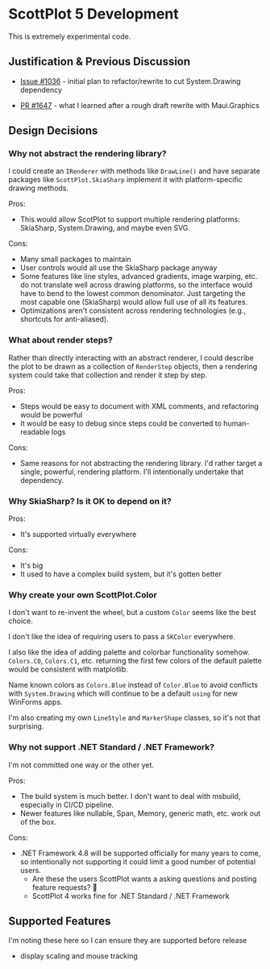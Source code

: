 # ScottPlot 5 Development

This is extremely experimental code.

## Justification & Previous Discussion

* [Issue #1036](https://github.com/ScottPlot/ScottPlot/issues/1036) - initial plan to refactor/rewrite to cut System.Drawing dependency

* [PR #1647](https://github.com/ScottPlot/ScottPlot/pull/1647#issuecomment-1058725910) - what I learned after a rough draft rewrite with Maui.Graphics

## Design Decisions

### Why not abstract the rendering library?

I could create an `IRenderer` with methods like `DrawLine()` and have separate packages like `ScottPlot.SkiaSharp` implement it with platform-specific drawing methods.

Pros:

* This would allow ScotPlot to support multiple rendering platforms: SkiaSharp, System.Drawing, and maybe even SVG.

Cons:

* Many small packages to maintain
* User controls would all use the SkiaSharp package anyway
* Some features like line styles, advanced gradients, image warping, etc. do not translate well across drawing platforms, so the interface would have to bend to the lowest common denominator. Just targeting the most capable one (SkiaSharp) would allow full use of all its features.
* Optimizations aren't consistent across rendering technologies (e.g., shortcuts for anti-aliased).

### What about render steps?

Rather than directly interacting with an abstract renderer, I could describe the plot to be drawn as a collection of `RenderStep` objects, then a rendering system could take that collection and render it step by step.

Pros:

* Steps would be easy to document with XML comments, and refactoring would be powerful
* It would be easy to debug since steps could be converted to human-readable logs

Cons:

* Same reasons for not abstracting the rendering library. I'd rather target a single, powerful, rendering platform. I'll intentionally undertake that dependency.

### Why SkiaSharp? Is it OK to depend on it?

Pros:

* It's supported virtually everywhere

Cons:

* It's big
* It used to have a complex build system, but it's gotten better

### Why create your own ScottPlot.Color

I don't want to re-invent the wheel, but a custom `Color` seems like the best choice.

I don't like the idea of requiring users to pass a `SKColor` everywhere.

I also like the idea of adding palette and colorbar functionality somehow. `Colors.C0`, `Colors.C1`, etc. returning the first few colors of the default palette would be consistent with matplotlib. 

Name known colors as `Colors.Blue` instead of `Color.Blue` to avoid conflicts with `System.Drawing` which will continue to be a default `using` for new WinForms apps.

I'm also creating my own `LineStyle` and `MarkerShape` classes, so it's not that surprising.

### Why not support .NET Standard / .NET Framework?

I'm not committed one way or the other yet.

Pros:

* The build system is much better. I don't want to deal with msbuild, especially in CI/CD pipeline.
* Newer features like nullable, Span<T>, Memory<T>, generic math, etc. work out of the box.

Cons:

* .NET Framework 4.8 will be supported officially for many years to come, so intentionally not supporting it could limit a good number of potential users. 
  * Are these the users ScottPlot wants a asking questions and posting feature requests? 👿
  * ScottPlot 4 works fine for .NET Standard / .NET Framework

## Supported Features

I'm noting these here so I can ensure they are supported before release

* display scaling and mouse tracking